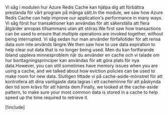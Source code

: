 <span data-ttu-id="68931-101">Vi såg i modulen hur Azure Redis Cache kan hjälpa dig att förbättra prestanda för vårt program på många sätt.</span><span class="sxs-lookup"><span data-stu-id="68931-101">In the module, we saw how Azure Redis Cache can help improve our application's performance in many ways.</span></span> <span data-ttu-id="68931-102">Vi såg först hur transaktioner kan användas för att säkerställa att flera åtgärder anropas tillsammans utan att störas.</span><span class="sxs-lookup"><span data-stu-id="68931-102">We first saw how transactions can be used to ensure that multiple operations are invoked together, without being interrupted.</span></span> <span data-ttu-id="68931-103">Vi såg sedan hur man använder förfallotider för att rensa data som inte används längre.</span><span class="sxs-lookup"><span data-stu-id="68931-103">We then saw how to use data expiration to help clear out data that is no longer being used.</span></span> <span data-ttu-id="68931-104">Men du kan fortfarande ibland uppleva minnesproblem när du använder en cache och vi talade om hur borttagningsprinciper kan användas för att göra plats för nya data.</span><span class="sxs-lookup"><span data-stu-id="68931-104">However, you can still sometimes have memory issues when you are using a cache, and we talked about how eviction policies can be used to make room for new data.</span></span> <span data-ttu-id="68931-105">Slutligen tittade vi på cache-aside-mönstret för att kontrollera att dina vanligaste data lagras i ett cacheminne för att påskynda den tid som krävs för att hämta dem.</span><span class="sxs-lookup"><span data-stu-id="68931-105">Finally, we looked at the cache-aside pattern, to make sure your most common data is stored in a cache to help speed up the time required to retrieve it.</span></span>

<!-- Cleanup sandbox -->
[!include[](../../../includes/azure-sandbox-cleanup.md)]